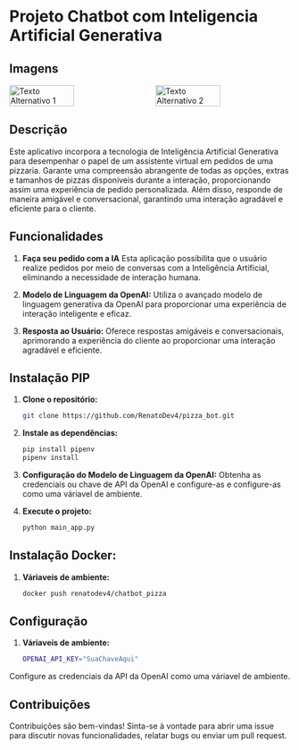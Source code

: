 # Projeto Chatbot com Inteligencia Artificial Generativa

## Imagens
<div style="display: flex; justify-content: space-between;">
    <img src="https://www.forecast.dev.br/wp-content/uploads/2024/01/Screenshot-from-2024-01-05-17-01-18.png" alt="Texto Alternativo 1" width="48%">
    <img src="https://www.forecast.dev.br/wp-content/uploads/2024/01/Screenshot-from-2024-01-05-16-49-34.png" alt="Texto Alternativo 2" width="48%">
</div>

## Descrição

Este aplicativo incorpora a tecnologia de Inteligência Artificial Generativa para desempenhar o papel de um assistente virtual em pedidos de uma pizzaria. Garante uma compreensão abrangente de todas as opções, extras e tamanhos de pizzas disponíveis durante a interação, proporcionando assim uma experiência de pedido personalizada. Além disso, responde de maneira amigável e conversacional, garantindo uma interação agradável e eficiente para o cliente.

## Funcionalidades

1. **Faça seu pedido com a IA** Esta aplicação possibilita que o usuário realize pedidos por meio de conversas com a Inteligência Artificial, eliminando a necessidade de interação humana.

2. **Modelo de Linguagem da OpenAI:** Utiliza o avançado modelo de linguagem generativa da OpenAI para proporcionar uma experiência de interação inteligente e eficaz.

3. **Resposta ao Usuário:** Oferece respostas amigáveis e conversacionais, aprimorando a experiência do cliente ao proporcionar uma interação agradável e eficiente.

## Instalação PIP

1. **Clone o repositório:**

   ```bash
   git clone https://github.com/RenatoDev4/pizza_bot.git

2. **Instale as dependências:**

   ```bash
   pip install pipenv
   pipenv install

3. **Configuração do Modelo de Linguagem da OpenAI:** Obtenha as credenciais ou chave de API da OpenAI e configure-as e configure-as como uma váriavel de ambiente.

4. **Execute o projeto:**

   ```bash
   python main_app.py

## Instalação Docker:

1. **Váriaveis de ambiente:**

   ```bash
   docker push renatodev4/chatbot_pizza

## Configuração

1. **Váriaveis de ambiente:**

   ```bash
   OPENAI_API_KEY="SuaChaveAqui"


Configure as credenciais da API da OpenAI como uma váriavel de ambiente.


## Contribuições

Contribuições são bem-vindas! Sinta-se à vontade para abrir uma issue para discutir novas funcionalidades, relatar bugs ou enviar um pull request.
